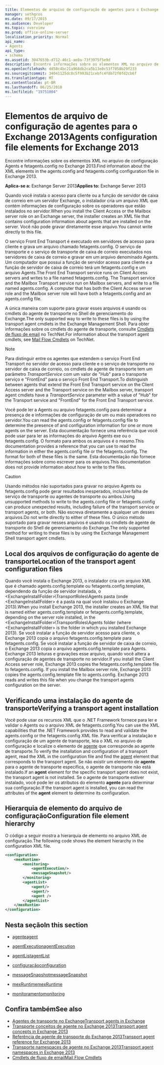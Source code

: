 ```yaml
---
title: Elementos de arquivo de configuração de agentes para o Exchange 2013
manager: sethgros
ms.date: 09/17/2015
ms.audience: Developer
ms.topic: overview
ms.prod: office-online-server
localization_priority: Normal
api_name:
- Agents
api_type:
- schema
ms.assetid: 3047653b-d712-46c1-ae0a-73f3975f5e9d
description: Encontre informações sobre os elementos XML no arquivo de configuração Agents e fetagents.config no Exchange 2013.
ms.openlocfilehash: dd58c4bc21a968db2ca5b13e0c53f7058b29f233
ms.sourcegitcommit: 34041125dc8c5f993b21cebfc4f8b72f0fd2cb6f
ms.translationtype: MT
ms.contentlocale: pt-BR
ms.lasthandoff: 06/25/2018
ms.locfileid: "19751004"
---
```

# <a name="agents-configuration-file-elements-for-exchange-2013"></a><span data-ttu-id="8c2c0-103">Elementos de arquivo de configuração de agentes para o Exchange 2013</span><span class="sxs-lookup"><span data-stu-id="8c2c0-103">Agents configuration file elements for Exchange 2013</span></span>

<span data-ttu-id="8c2c0-104">Encontre informações sobre os elementos XML no arquivo de configuração Agents e fetagents.config no Exchange 2013.</span><span class="sxs-lookup"><span data-stu-id="8c2c0-104">Find information about the XML elements in the agents.config and fetagents.config configuration file in Exchange 2013.</span></span>
  
<span data-ttu-id="8c2c0-105">**Aplica-se a:** Exchange Server 2013</span><span class="sxs-lookup"><span data-stu-id="8c2c0-105">**Applies to:** Exchange Server 2013</span></span>
  
<span data-ttu-id="8c2c0-106">Quando você instala o acesso para cliente ou a função de servidor de caixa de correio em um servidor Exchange, o instalador cria um arquivo XML que contém informações de configuração sobre os operadores que estão instalados no servidor.</span><span class="sxs-lookup"><span data-stu-id="8c2c0-106">When you install the Client Access or the Mailbox server role on an Exchange server, the installer creates an XML file that contains configuration information about agents that are installed on the server.</span></span> <span data-ttu-id="8c2c0-107">Você não pode gravar diretamente esse arquivo.</span><span class="sxs-lookup"><span data-stu-id="8c2c0-107">You cannot write directly to this file.</span></span> 
  
<span data-ttu-id="8c2c0-108">O serviço Front End Transport é executado em servidores de acesso para cliente e grava um arquivo chamado fetagents.config. O serviço de transporte e o serviço de transporte de caixa de correio executados nos servidores de caixa de correio e gravar em um arquivo denominado Agents. Um computador que possui a função de servidor acesso para cliente e a função de servidor de caixa de correio terá um fetagents.config e um arquivo Agents.</span><span class="sxs-lookup"><span data-stu-id="8c2c0-108">The Front End Transport service runs on Client Access servers and writes to a file named fetagents.config. The Transport service and the Mailbox Transport service run on Mailbox servers, and write to a file named agents.config. A computer that has both the Client Access server role and the Mailbox server role will have both a fetagents.config and an agents.config file.</span></span> 
  
<span data-ttu-id="8c2c0-109">A única maneira com suporte para gravar esses arquivos é usando os cmdlets do agente de transporte no Shell de gerenciamento do Exchange.</span><span class="sxs-lookup"><span data-stu-id="8c2c0-109">The only supported way to write to these files is by using the transport agent cmdlets in the Exchange Management Shell.</span></span> <span data-ttu-id="8c2c0-110">Para obter informações sobre os cmdlets do agente de transporte, consulte [Cmdlets de fluxo de email](http://technet.microsoft.com/en-us/library/aa998553%28v=exchg.150%29.aspx) no TechNet.</span><span class="sxs-lookup"><span data-stu-id="8c2c0-110">For information about the transport agent cmdlets, see [Mail Flow Cmdlets](http://technet.microsoft.com/en-us/library/aa998553%28v=exchg.150%29.aspx) on TechNet.</span></span> 
  
> [!NOTE]
> <span data-ttu-id="8c2c0-111">Para distinguir entre os agentes que estendem o serviço Front End Transport no servidor de acesso para cliente e o serviço de transporte no servidor de caixa de correio, os cmdlets de agente de transporte tem um parâmetro _TransportService_ com um valor de "Hub" para o transporte serviço e "FrontEnd" para o serviço Front End Transport.</span><span class="sxs-lookup"><span data-stu-id="8c2c0-111">To distinguish between agents that extend the Front End Transport service on the Client Access server and the Transport service on the Mailbox server, transport agent cmdlets have a  _TransportService_ parameter with a value of "Hub" for the Transport service and "FrontEnd" for the Front End Transport service.</span></span> 
  
<span data-ttu-id="8c2c0-112">Você pode ler a Agents ou arquivo fetagents.config para determinar a presença de e informações de configuração de um ou mais operadores no servidor.</span><span class="sxs-lookup"><span data-stu-id="8c2c0-112">You can read the agents.config or fetagents.config file to determine the presence of and configuration information for one or more agents on the server.</span></span> <span data-ttu-id="8c2c0-113">Esta documentação fornece uma referência que você pode usar para ler as informações do arquivo Agents exe ou o fetagents.config. O formato para ambos os arquivos é o mesmo.</span><span class="sxs-lookup"><span data-stu-id="8c2c0-113">This documentation provides a reference that you can use to read the information in either the agents.config file or the fetagents.config. The format for both of these files is the same.</span></span> <span data-ttu-id="8c2c0-114">Esta documentação não fornece informações sobre como escrever para os arquivos.</span><span class="sxs-lookup"><span data-stu-id="8c2c0-114">This documentation does not provide information about how to write to the files.</span></span>
  
> [!CAUTION]
> <span data-ttu-id="8c2c0-115">Usando métodos não suportados para gravar no arquivo Agents ou fetagents.config pode gerar resultados inesperados, inclusive falha de serviço de transporte ou agentes de transporte ou ambos.</span><span class="sxs-lookup"><span data-stu-id="8c2c0-115">Using unsupported methods to write to the agents.config file or fetagents.config can produce unexpected results, including failure of the transport service or transport agents, or both.</span></span> <span data-ttu-id="8c2c0-116">Não escreva diretamente a qualquer um desses arquivos.</span><span class="sxs-lookup"><span data-stu-id="8c2c0-116">Do not write directly to either of these files.</span></span> <span data-ttu-id="8c2c0-117">O único método suportado para gravar nesses arquivos é usando os cmdlets de agente de transporte do Shell de gerenciamento do Exchange.</span><span class="sxs-lookup"><span data-stu-id="8c2c0-117">The only supported method for writing to these files is by using the Exchange Management Shell transport agent cmdlets.</span></span> 
  
## <a name="location-of-the-transport-agent-configuration-files"></a><span data-ttu-id="8c2c0-118">Local dos arquivos de configuração do agente de transporte</span><span class="sxs-lookup"><span data-stu-id="8c2c0-118">Location of the transport agent configuration files</span></span>
<span data-ttu-id="8c2c0-119"><a name="bk_ConfigLoc"> </a></span><span class="sxs-lookup"><span data-stu-id="8c2c0-119"></span></span>

<span data-ttu-id="8c2c0-120">Quando você instala o Exchange 2013, o instalador cria um arquivo XML que é chamado agents.config.template ou fetagents.config.template, dependendo da função de servidor instalada, o \<ExchangeInstallFolder\>\TransportRoles\Agents pasta (onde \<ExchangeInstallFolder\> é a pasta na qual você instalou o Exchange 2013).</span><span class="sxs-lookup"><span data-stu-id="8c2c0-120">When you install Exchange 2013, the installer creates an XML file that is named either agents.config.template or fetagents.config.template, depending on the server role installed, in the \<ExchangeInstallFolder\>\TransportRoles\Agents folder (where \<ExchangeInstallFolder\> is the folder in which you installed Exchange 2013).</span></span> <span data-ttu-id="8c2c0-121">Se você instalar a função de servidor acesso para cliente, o Exchange 2013 copia o arquivo fetagents.config.template para fetagents.config. Se você instalar a função de servidor de caixa de correio, o Exchange 2013 copia o arquivo agents.config.template para Agents. Exchange 2013 leituras e gravações esse arquivo, quando você altera a configuração de agentes de transporte no servidor.</span><span class="sxs-lookup"><span data-stu-id="8c2c0-121">If you install the Client Access server role, Exchange 2013 copies the fetagents.config.template file to fetagents.config. If you install the Mailbox server role, Exchange 2013 copies the agents.config.template file to agents.config. Exchange 2013 reads and writes this file when you change the transport agents configuration on the server.</span></span>
  
## <a name="verifying-a-transport-agent-installation"></a><span data-ttu-id="8c2c0-122">Verificando uma instalação do agente de transporte</span><span class="sxs-lookup"><span data-stu-id="8c2c0-122">Verifying a transport agent installation</span></span>
<span data-ttu-id="8c2c0-123"><a name="bk_verifyinstall"> </a></span><span class="sxs-lookup"><span data-stu-id="8c2c0-123"></span></span>

<span data-ttu-id="8c2c0-124">Você pode usar os recursos XML que o .NET Framework fornece para ler e validar o Agents ou o arquivo XML de fetagents.config.</span><span class="sxs-lookup"><span data-stu-id="8c2c0-124">You can use the XML capabilities that the .NET Framework provides to read and validate the agents.config or the fetagents.config XML file.</span></span> <span data-ttu-id="8c2c0-125">Para verificar a instalação e configuração de um agente de transporte, leia o XML no arquivo de configuração e localize o elemento de [agente](agent.md) que corresponde ao agente de transporte.</span><span class="sxs-lookup"><span data-stu-id="8c2c0-125">To verify the installation and configuration of a transport agent, read the XML in the configuration file and find the [agent](agent.md) element that corresponds to the transport agent.</span></span> <span data-ttu-id="8c2c0-126">Se não existir um elemento de **agente** para o agente de transporte específica, o agente de transporte não está instalado.</span><span class="sxs-lookup"><span data-stu-id="8c2c0-126">If an **agent** element for the specific transport agent does not exist, the transport agent is not installed.</span></span> <span data-ttu-id="8c2c0-127">Se o agente de transporte estiver instalado, você pode ler os atributos do elemento **agente** para determinar sua configuração.</span><span class="sxs-lookup"><span data-stu-id="8c2c0-127">If the transport agent is installed, you can read the attributes of the **agent** element to determine its configuration.</span></span> 
  
## <a name="configuration-file-element-hierarchy"></a><span data-ttu-id="8c2c0-128">Hierarquia de elemento do arquivo de configuração</span><span class="sxs-lookup"><span data-stu-id="8c2c0-128">Configuration file element hierarchy</span></span>
<span data-ttu-id="8c2c0-129"><a name="bk_elementref"> </a></span><span class="sxs-lookup"><span data-stu-id="8c2c0-129"></span></span>

<span data-ttu-id="8c2c0-130">O código a seguir mostra a hierarquia de elemento no arquivo XML de configuração.</span><span class="sxs-lookup"><span data-stu-id="8c2c0-130">The following code shows the element hierarchy in the configuration XML file.</span></span>
  
```XML
<configuration>
    <mexRuntime>
        <monitoring>
            <agentExecution/>
            <messageSnapshot/>
        </monitoring>
        <agentList>
            <agent/>
            <agent/>
            <agent />
        </agentList>
    </mexRuntim>
</configuration>
```

## <a name="in-this-section"></a><span data-ttu-id="8c2c0-131">Nesta seção</span><span class="sxs-lookup"><span data-stu-id="8c2c0-131">In this section</span></span>
<span data-ttu-id="8c2c0-132"><a name="bk_elementreflist"> </a></span><span class="sxs-lookup"><span data-stu-id="8c2c0-132"></span></span>

- [<span data-ttu-id="8c2c0-133">agente</span><span class="sxs-lookup"><span data-stu-id="8c2c0-133">agent</span></span>](agent.md)
    
- [<span data-ttu-id="8c2c0-134">agentExecution</span><span class="sxs-lookup"><span data-stu-id="8c2c0-134">agentExecution</span></span>](agentexecution.md)
    
- [<span data-ttu-id="8c2c0-135">agentList</span><span class="sxs-lookup"><span data-stu-id="8c2c0-135">agentList</span></span>](agentlist.md)
    
- [<span data-ttu-id="8c2c0-136">configuração</span><span class="sxs-lookup"><span data-stu-id="8c2c0-136">configuration</span></span>](configuration.md)
    
- [<span data-ttu-id="8c2c0-137">messageSnapshot</span><span class="sxs-lookup"><span data-stu-id="8c2c0-137">messageSnapshot</span></span>](messagesnapshot.md)
    
- [<span data-ttu-id="8c2c0-138">mexRuntime</span><span class="sxs-lookup"><span data-stu-id="8c2c0-138">mexRuntime</span></span>](mexruntime.md)
    
- [<span data-ttu-id="8c2c0-139">monitoramento</span><span class="sxs-lookup"><span data-stu-id="8c2c0-139">monitoring</span></span>](monitoring.md)
    
## <a name="see-also"></a><span data-ttu-id="8c2c0-140">Confira também</span><span class="sxs-lookup"><span data-stu-id="8c2c0-140">See also</span></span>

- [<span data-ttu-id="8c2c0-141">Agentes de transporte no Exchange</span><span class="sxs-lookup"><span data-stu-id="8c2c0-141">Transport agents in Exchange</span></span>](transport-agents-in-exchange-2013.md)
- [<span data-ttu-id="8c2c0-142">Transporte conceitos de agente no Exchange 2013</span><span class="sxs-lookup"><span data-stu-id="8c2c0-142">Transport agent concepts in Exchange 2013</span></span>](transport-agent-concepts-in-exchange-2013.md)
- [<span data-ttu-id="8c2c0-143">Referência de agente de transporte do Exchange 2013</span><span class="sxs-lookup"><span data-stu-id="8c2c0-143">Transport agent reference for Exchange 2013</span></span>](transport-agent-reference-for-exchange-2013.md)
- [<span data-ttu-id="8c2c0-144">Transporte namespaces de agente no Exchange 2013</span><span class="sxs-lookup"><span data-stu-id="8c2c0-144">Transport agent namespaces in Exchange 2013</span></span>](transport-agent-namespaces-in-exchange-2013.md)
- [<span data-ttu-id="8c2c0-145">Cmdlets de fluxo de email</span><span class="sxs-lookup"><span data-stu-id="8c2c0-145">Mail Flow Cmdlets</span></span>](https://docs.microsoft.com/en-us/powershell/exchange/?view=exchange-ps)
    

